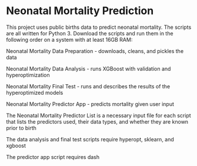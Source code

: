 # Neonatal Mortality Prediction

This project uses public births data to predict neonatal mortality. The scripts are all written for Python 3. Download the scripts and run them in the following order on a system with at least 16GB RAM:

Neonatal Mortality Data Preparation - downloads, cleans, and pickles the data

Neonatal Mortality Data Analysis - runs XGBoost with validation and hyperoptimization

Neonatal Mortality Final Test - runs and describes the results of the hyperoptimized models

Neonatal Mortality Predictor App - predicts mortality given user input

The Neonatal Mortality Predictor List is a necessary input file for each script that lists the predictors used, their data types, and whether they are known prior to birth

The data analysis and final test scripts require hyperopt, sklearn, and xgboost

The predictor app script requires dash
